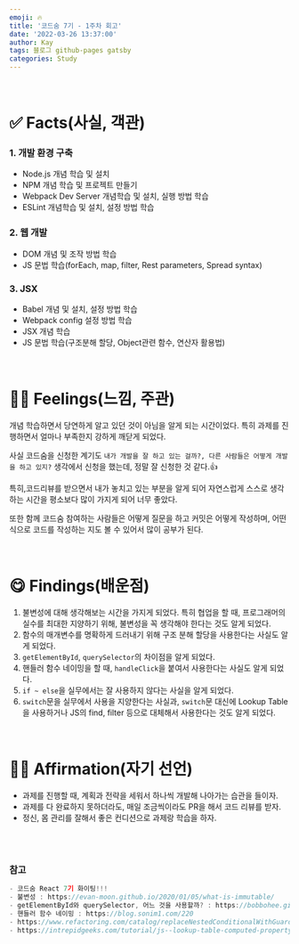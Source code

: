```yaml
---
emoji: 🔥
title: '코드숨 7기 - 1주차 회고'
date: '2022-03-26 13:37:00'
author: Kay
tags: 블로그 github-pages gatsby
categories: Study
---
```


<br>

# ✅ Facts(사실, 객관)

### 1. 개발 환경 구축

- Node.js 개념 학습 및 설치
- NPM 개념 학습 및 프로젝트 만들기
- Webpack Dev Server 개념학습 및 설치, 실행 방법 학습
- ESLint 개념학습 및 설치, 설정 방법 학습

### 2. 웹 개발

- DOM 개념 및 조작 방법 학습
- JS 문법 학습(forEach, map, filter, Rest parameters, Spread syntax)

### 3. JSX

- Babel 개념 및 설치, 설정 방법 학습
- Webpack config 설정 방법 학습
- JSX 개념 학습
- JS 문법 학습(구조분해 할당, Object관련 함수, 연산자 활용법)

<br>

# 🙋‍♂️ Feelings(느낌, 주관)

개념 학습하면서 당연하게 알고 있던 것이 아님을 알게 되는 시간이었다. 특히 과제를 진행하면서 얼마나 부족한지 강하게 깨닫게 되었다.

사실 코드숨을 신청한 계기도 `내가 개발을 잘 하고 있는 걸까?, 다른 사람들은 어떻게 개발을 하고 있지?` 생각에서 신청을 했는데, 정말 잘 신청한 것 같다.👍

특히,코드리뷰를 받으면서 내가 놓치고 있는 부분을 알게 되어 자연스럽게 스스로 생각하는 시간을 평소보다 많이 가지게 되어 너무 좋았다.

또한 함께 코드숨 참여하는 사람들은 어떻게 질문을 하고 커밋은 어떻게 작성하며, 어떤 식으로 코드를 작성하는 지도 볼 수 있어서 많이 공부가 된다.

<br>

# 😋 Findings(배운점)

1. 불변성에 대해 생각해보는 시간을 가지게 되었다. 특히 협업을 할 때, 프로그래머의 실수를 최대한 지양하기 위해, 불변성을 꼭 생각해야 한다는 것도 알게 되었다.
2. 함수의 매개변수를 명확하게 드러내기 위해 구조 분해 할당을 사용한다는 사실도 알게 되었다.
3. `getElementById`, `querySelector`의 차이점을 알게 되었다.
4. 핸들러 함수 네이밍을 할 때, `handleClick`을 붙여서 사용한다는 사실도 알게 되었다.
5. `if ~ else`을 실무에서는 잘 사용하지 않다는 사실을 알게 되었다.
6. `switch`문을 실무에서 사용을 지양한다는 사실과, `switch`문 대신에 Lookup Table을 사용하거나 JS의 find, filter 등으로 대체해서 사용한다는 것도 알게 되었다.

<br>

# 👨‍💻 Affirmation(자기 선언)

- 과제를 진행할 때, 계획과 전략을 세워서 하나씩 개발해 나아가는 습관을 들이자.
- 과제를 다 완료하지 못하더라도, 매일 조금씩이라도 PR을 해서 코드 리뷰를 받자.
- 정신, 몸 관리를 잘해서 좋은 컨디션으로 과제랑 학습을 하자.

<br>
<br>

### 참고

```js
- 코드숨 React 7기 화이팅!!!
- 불변성 : https://evan-moon.github.io/2020/01/05/what-is-immutable/
- getElementById와 querySelector, 어느 것을 사용할까? : https://bobbohee.github.io/2021-02-12/getelementbyid-versus-queryselector
- 핸들러 함수 네이밍 : https://blog.sonim1.com/220
- https://www.refactoring.com/catalog/replaceNestedConditionalWithGuardClauses.html
- https://intrepidgeeks.com/tutorial/js--lookup-table-computed-property-name
```

```toc

```
